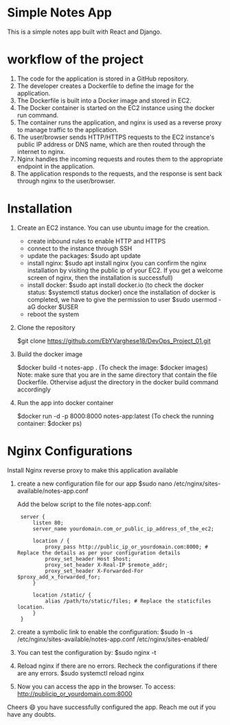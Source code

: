 # Simple Notes App
This is a simple notes app built with React and Django.

# workflow of the project
1. The code for the application is stored in a GitHub repository.
2. The developer creates a Dockerfile to define the image for the application.
3. The Dockerfile is built into a Docker image and stored in EC2. 
4. The Docker container is started on the EC2 instance using the docker run command.
5. The container runs the application, and nginx is used as a reverse proxy to manage traffic to the application.
6. The user/browser sends HTTP/HTTPS requests to the EC2 instance's public IP address or DNS name, which are then routed  through the internet to nginx.
7. Nginx handles the incoming requests and routes them to the appropriate endpoint in the application.
8. The application responds to the requests, and the response is sent back through nginx to the user/browser.


# Installation

1. Create an EC2 instance. You can use ubuntu image for the creation. 
    - create inbound rules to enable HTTP and HTTPS
    - connect to the instance through SSH
    - update the packages:
        $sudo apt update
    - install nginx:
        $sudo apt install nginx
        (you can confirm the nginx installation by visiting the public ip of your EC2. If you get a welcome screen of nginx, then the installation is successfull)
    - install docker:
        $sudo apt install docker.io
        (to check the docker status: $systemctl status docker)
        once the installation of docker is completed, we have to give the permission to user
        $sudo usermod -aG docker $USER
    - reboot the system

2. Clone the repository

    $git clone https://github.com/EbYVarghese18/DevOps_Project_01.git

3. Build the docker image

    $docker build -t notes-app .
    (To check the image: $docker images)
    Note: make sure that you are in the same directory that contain the file Dockerfile. Othervise adjust the directory in the docker build command accordingly

4. Run the app into docker container

    $docker run -d -p 8000:8000 notes-app:latest
    (To check the running container: $docker ps)

# Nginx Configurations

Install Nginx reverse proxy to make this application available

1. create a new configuration file for our app
    $sudo nano /etc/nginx/sites-available/notes-app.conf

   Add the below script to the file notes-app.conf:

        server {
            listen 80;
            server_name yourdomain.com_or_public_ip_address_of_the_ec2;

            location / {
                proxy_pass http://public_ip_or_yourdomain.com:8000; # Replace the details as per your configuration details
                proxy_set_header Host $host;
                proxy_set_header X-Real-IP $remote_addr;
                proxy_set_header X-Forwarded-For $proxy_add_x_forwarded_for;
            }

            location /static/ {
                alias /path/to/static/files; # Replace the staticfiles location. 
            }
        }

2. create a symbolic link to enable the configuration:
    $sudo ln -s /etc/nginx/sites-available/notes-app.conf /etc/nginx/sites-enabled/

3. You can test the configuration by:
    $sudo nginx -t

4. Reload nginx if there are no errors. Recheck the configurations if there are any errors.
    $sudo systemctl reload nginx

5. Now you can access the app in the browser.
    To access: http://publicip_or_yourdomain.com:8000




Cheers :smile: you have successfully configured the app. Reach me out if you have any doubts.